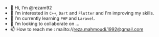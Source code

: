 - 👋 Hi, I’m @rezam92
- 👀 I’m interested in `C++`, `Dart` and `Flutter` and I'm improving my skills.
- 🌱 I’m currently learning `PHP` and `Laravel`.
- 💞️ I’m looking to collaborate on ...
- 📫 How to reach me : mailto://reza.mahmoudi.1992@gmail.com

<!---
rezam92/rezam92 is a ✨ special ✨ repository because its `README.md` (this file) appears on your GitHub profile.
You can click the Preview link to take a look at your changes.
--->
